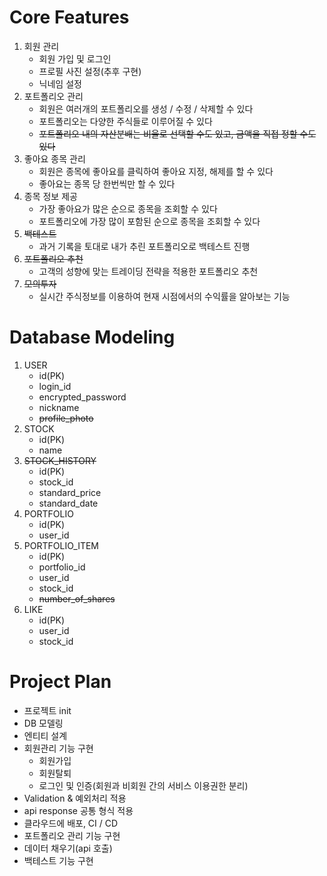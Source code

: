 # Core Features
1. 회원 관리
    - 회원 가입 및 로그인
    - 프로필 사진 설정(추후 구현)
    - 닉네임 설정
2. 포트폴리오 관리
    - 회원은 여러개의 포트폴리오를 생성 / 수정 / 삭제할 수 있다
    - 포트폴리오는 다양한 주식들로 이루어질 수 있다
    - ~~포트폴리오 내의 자산분배는 비율로 선택할 수도 있고, 금액을 직접 정할 수도 있다~~
3. 좋아요 종목 관리
    - 회원은 종목에 좋아요를 클릭하여 좋아요 지정, 해제를 할 수 있다
    - 좋아요는 종목 당 한번씩만 할 수 있다
4. 종목 정보 제공
    - 가장 좋아요가 많은 순으로 종목을 조회할 수 있다
    - 포트폴리오에 가장 많이 포함된 순으로 종목을 조회할 수 있다
5. ~~백테스트~~
    - 과거 기록을 토대로 내가 추린 포트폴리오로 백테스트 진행
6. ~~포트폴리오 추천~~
    - 고객의 성향에 맞는 트레이딩 전략을 적용한 포트폴리오 추천
7. ~~모의투자~~
    - 실시간 주식정보를 이용하여 현재 시점에서의 수익률을 알아보는 기능

# Database Modeling
1. USER
    - id(PK)
    - login_id
    - encrypted_password
    - nickname
    - ~~profile_photo~~
2. STOCK
    - id(PK)
    - name
3. ~~STOCK_HISTORY~~
    - id(PK)
    - stock_id
    - standard_price
    - standard_date
4. PORTFOLIO
    - id(PK)
    - user_id
5. PORTFOLIO_ITEM
    - id(PK)
    - portfolio_id
    - user_id
    - stock_id
    - ~~number_of_shares~~
6. LIKE
    - id(PK)
    - user_id
    - stock_id

# Project Plan
- 프로젝트 init
- DB 모델링
- 엔티티 설계
- 회원관리 기능 구현
    - 회원가입
    - 회원탈퇴
    - 로그인 및 인증(회원과 비회원 간의 서비스 이용권한 분리)
- Validation & 예외처리 적용
- api response 공통 형식 적용
- 클라우드에 배포, CI / CD
- 포트폴리오 관리 기능 구현
- 데이터 채우기(api 호출)
- 백테스트 기능 구현